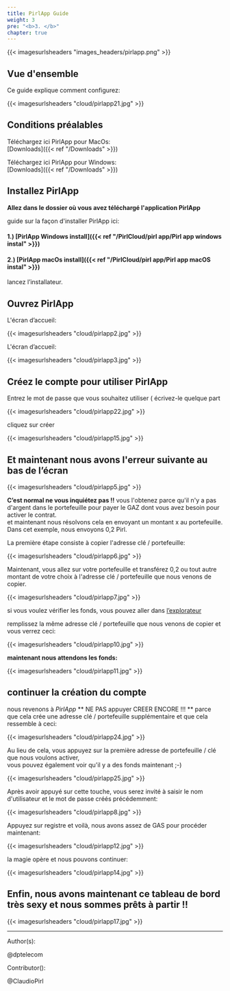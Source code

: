 ```yaml
---
title: PirlApp Guide
weight: 3
pre: "<b>3. </b>"
chapter: true
---
```

{{< imagesurlsheaders "images_headers/pirlapp.png" >}}

## Vue d'ensemble

Ce guide explique comment  configurez:  

{{< imagesurlsheaders "cloud/pirlapp21.jpg" >}}

## Conditions préalables

Téléchargez ici PirlApp pour MacOs:  
[Downloads]({{< ref "/Downloads" >}})

Téléchargez ici  PirlApp pour Windows:  
[Downloads]({{< ref "/Downloads" >}})

## Installez  PirlApp

**Allez dans le dossier où vous avez téléchargé l'application PirlApp**

guide sur la façon d'installer PirlApp ici:  

#### 1.) [PirlApp Windows install]({{< ref "/PirlCloud/pirl app/Pirl app windows instal" >}})
#### 2.) [PirlApp macOs install]({{< ref "/PirlCloud/pirl app/Pirl app macOS instal" >}})

lancez l’installateur.

## Ouvrez PirlApp

L'écran d’accueil:  

{{< imagesurlsheaders "cloud/pirlapp2.jpg" >}}

L'écran d’accueil:

{{< imagesurlsheaders "cloud/pirlapp3.jpg" >}}

## Créez le compte pour utiliser PirlApp

Entrez le mot de passe que vous souhaitez utiliser ( écrivez-le quelque part

{{< imagesurlsheaders "cloud/pirlapp22.jpg" >}}

cliquez sur créer

{{< imagesurlsheaders "cloud/pirlapp15.jpg" >}}

## Et maintenant nous avons l'erreur suivante au bas de l’écran

{{< imagesurlsheaders "cloud/pirlapp5.jpg" >}}

**C’est normal ne vous inquiétez pas !!**
vous l'obtenez parce qu'il n'y a pas d'argent dans le portefeuille pour payer le GAZ dont vous avez besoin pour activer le contrat.  
et maintenant nous résolvons cela en envoyant un montant x au portefeuille. Dans cet exemple, nous envoyons 0,2 Pirl.  

La première étape consiste à copier l'adresse clé / portefeuille:  

{{< imagesurlsheaders "cloud/pirlapp6.jpg" >}}

Maintenant, vous allez sur votre portefeuille et transférez 0,2 ou tout autre montant de votre choix à l'adresse clé / portefeuille que nous venons de copier.  

{{< imagesurlsheaders "cloud/pirlapp7.jpg" >}}

si vous voulez vérifier les fonds, vous pouvez aller dans   [l’explorateur](https://devexplorer.pirl.io/home  "l’explorateur")

remplissez la même adresse  clé / portefeuille que nous venons de copier et vous verrez ceci:  

{{< imagesurlsheaders "cloud/pirlapp10.jpg" >}}

**maintenant nous attendons  les fonds:**

{{< imagesurlsheaders "cloud/pirlapp11.jpg" >}}

## continuer la création du compte

nous revenons à  *PirlApp*
**  NE PAS appuyer CREER ENCORE !!! **
parce que cela crée une adresse clé / portefeuille supplémentaire et que cela ressemble à ceci:  

{{< imagesurlsheaders "cloud/pirlapp24.jpg" >}}

Au lieu de cela, vous appuyez sur la première adresse de portefeuille / clé que nous voulons activer,  
vous pouvez également voir qu'il y a des fonds maintenant ;-)  

{{< imagesurlsheaders "cloud/pirlapp25.jpg" >}}

Après avoir appuyé sur cette touche, vous serez invité à saisir le nom d'utilisateur et le mot de passe créés précédemment:  

{{< imagesurlsheaders "cloud/pirlapp8.jpg" >}}

Appuyez sur  registre et voilà, nous avons assez de GAS pour procéder maintenant:  

{{< imagesurlsheaders "cloud/pirlapp12.jpg" >}}

la magie opère et nous pouvons continuer:  

{{< imagesurlsheaders "cloud/pirlapp14.jpg" >}}

## Enfin, nous avons maintenant ce tableau de bord très sexy et nous sommes prêts à partir !!

{{< imagesurlsheaders "cloud/pirlapp17.jpg" >}}  

---
Author(s):

@dptelecom

Contributor():  

@ClaudioPirl

